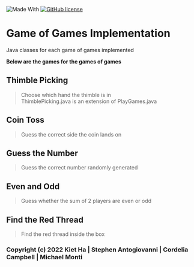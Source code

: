 ![Made With](https://img.shields.io/badge/made%20with-%20java-orange)
[![GitHub license](https://img.shields.io/badge/lisence-%20MIT-green)](https://github.com/santogiovanni/GameofGamesImplementation/blob/main/LICENSE.md)


# Game of Games Implementation
Java classes for each game of games implemented

**Below are the games for the games of games**

## Thimble Picking
> Choose which hand the thimble is in  
> ThimblePicking.java is an extension of PlayGames.java  

## Coin Toss
> Guess the correct side the coin lands on

## Guess the Number
> Guess the correct number randomly generated

## Even and Odd
> Guess whether the sum of 2 players are even or odd 

## Find the Red Thread
> Find the red thread inside the box



### Copyright (c) 2022 Kiet Ha | Stephen Antogiovanni | Cordelia Campbell | Michael Monti
